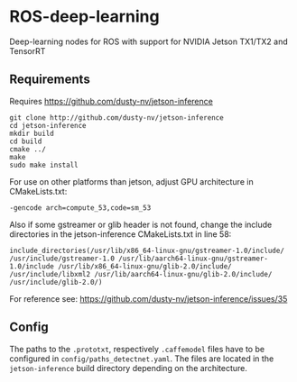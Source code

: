 # ROS-deep-learning
Deep-learning nodes for ROS with support for NVIDIA Jetson TX1/TX2 and TensorRT

## Requirements
Requires https://github.com/dusty-nv/jetson-inference  
```
git clone http://github.com/dusty-nv/jetson-inference  
cd jetson-inference
mkdir build
cd build
cmake ../
make
sudo make install
```
For use on other platforms than jetson, adjust GPU architecture in CMakeLists.txt:
```
-gencode arch=compute_53,code=sm_53
```

Also if some gstreamer or glib header is not found, change the include directories in the
jetson-inference CMakeLists.txt in line 58:
```
include_directories(/usr/lib/x86_64-linux-gnu/gstreamer-1.0/include/ /usr/include/gstreamer-1.0 /usr/lib/aarch64-linux-gnu/gstreamer-1.0/include /usr/lib/x86_64-linux-gnu/glib-2.0/include/ /usr/include/libxml2 /usr/lib/aarch64-linux-gnu/glib-2.0/include/ /usr/include/glib-2.0/)

```

For reference see: https://github.com/dusty-nv/jetson-inference/issues/35

## Config
The paths to the ```.prototxt```, respectively ```.caffemodel``` files have to be configured in `config/paths_detectnet.yaml`.
The files are located in the `jetson-inference` build directory depending on the architecture.
